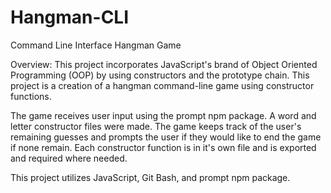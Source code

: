 # Hangman-CLI

Command Line Interface Hangman Game 

Overview: 
This project incorporates JavaScript's brand of Object Oriented Programming (OOP) by using constructors and the prototype chain. 
This project is a creation of a hangman command-line game using constructor functions. 

The game receives user input using the prompt npm package. 
A word and letter constructor files were made. 
The game keeps track of the user's remaining guesses and prompts the user if they would like to end the game if none remain. 
Each constructor function is in it's own file and is exported and required where needed. 

This project utilizes JavaScript, Git Bash, and prompt npm package. 


